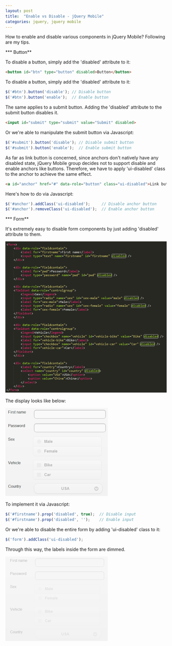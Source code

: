 ```yaml
---
layout: post
title:  "Enable vs Disable - jQuery Mobile"
categories: jquery, jquery mobile
---
```


How to enable and disable various components in jQuery Mobile? Following are my tips.

*** Button**

To disable a button, simply add the 'disabled' attribute to it:

```html
<button id="btn" type="button" disabled>Button</button>
```

To disable a button, simply add the 'disabled' attribute to it:

```javascript
$('#btn').button('disable'); // Disable button
$('#btn').button('enable');  // Enable button
```

The same applies to a submit button. Adding the 'disabled' attribute to the submit button disables it.

```html
<input id="submit" type="submit" value="Submit" disabled>
```

Or we're able to manipulate the submit button via Javascript:

```javascript
$('#submit').button('disable'); // Disable submit button
$('#submit').button('enable');  // Enable submit button
```

As far as link button is concerned, since anchors don't natively have any disabled state, jQuery Mobile group decides not to support disable and enable anchors like buttons. Therefore, we have to apply 'ui-disabled' class to the anchor to achieve the same effect.

```html
<a id="anchor" href="#" data-role="button" class="ui-disabled">Link button</a>
```

Here's how to do via Javascript:

```javascript
$('#anchor').addClass('ui-disabled');     // Disable anchor button
$('#anchor').removeClass('ui-disabled');  // Enable anchor button
```

*** Form**

It's extremely easy to disable form components by just adding 'disabled' attribute to them.

![Cascading Selector](/assets/2012-06-19-jquery-mobile-1.png "css sprites")

The display looks like below:

![Cascading Selector](/assets/2012-06-19-jquery-mobile-2.png "css sprites")

To implement it via Javascript:

```javascript
$('#firstname').prop('disabled', true);  // Disable input
$('#firstname').prop('disabled', '');    // Enable input
```

Or we're able to disable the entire form by adding 'ui-disabled' class to it:

```javascript
$('form').addClass('ui-disabled');
```

Through this way, the labels inside the form are dimmed.

![Cascading Selector](/assets/2012-06-19-jquery-mobile-3.png "css sprites")